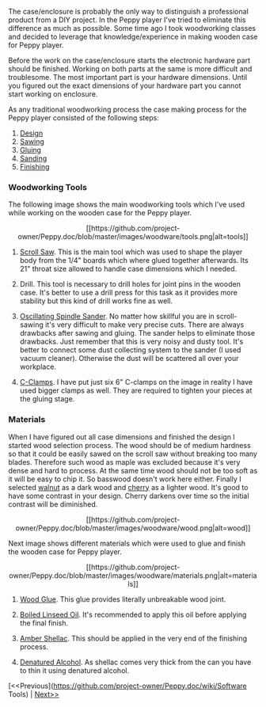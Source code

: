 The case/enclosure is probably the only way to distinguish a professional product from a DIY project. In the Peppy player I've tried to eliminate this difference as much as possible. Some time ago I took woodworking classes and decided to leverage that knowledge/experience in making wooden case for Peppy player. 

Before the work on the case/enclosure starts the electronic hardware part should be finished. Working on both parts at the same is more difficult and troublesome. The most important part is your hardware dimensions. Until you figured out the exact dimensions of your hardware part you cannot start working on enclosure. 

As any traditional woodworking process the case making process for the Peppy player consisted of the following steps:

1. [Design](https://github.com/project-owner/Peppy.doc/wiki/Design)
2. [Sawing](https://github.com/project-owner/Peppy.doc/wiki/Sawing)
3. [Gluing](https://github.com/project-owner/Peppy.doc/wiki/Gluing)
4. [Sanding](https://github.com/project-owner/Peppy.doc/wiki/Sanding)
5. [Finishing](https://github.com/project-owner/Peppy.doc/wiki/Finishing)

### Woodworking Tools
The following image shows the main woodworking tools which I've used while working on the wooden case for the Peppy player.
<p align="center">
[[https://github.com/project-owner/Peppy.doc/blob/master/images/woodware/tools.png|alt=tools]]
</p>

1. [Scroll Saw](http://www.woodcraft.com/product/158383P/excalibur-21-scroll-saw-promo-package.aspx). This is the main tool which was used to shape the player body from the 1/4" boards which where glued together afterwards. Its 21" throat size allowed to handle case dimensions which I needed.

2. Drill. This tool is necessary to drill holes for joint pins in the wooden case. It's better to use a drill press for this task as it provides more stability but this kind of drill works fine as well.

3. [Oscillating Spindle Sander](http://www.amazon.com/gp/product/B00LPFIPPQ). No matter how skillful you are in scroll-sawing it's very difficult to make very precise cuts. There are always drawbacks after sawing and gluing. The sander helps to eliminate those drawbacks. Just remember that this is very noisy and dusty tool. It's better to connect some dust collecting system to the sander (I used vacuum cleaner). Otherwise the dust will be scattered all over your workplace.

4. [C-Clamps](http://www.amazon.com/gp/product/B000NY6QO2). I have put just six 6" C-clamps on the image in reality I have used bigger clamps as well. They are required to tighten your pieces at the gluing stage.

### Materials
When I have figured out all case dimensions and finished the design I started wood selection process. The wood should be of medium hardness so that it could be easily sawed on the scroll saw without breaking too many blades. Therefore such wood as maple was excluded because it's very dense and hard to process. At the same time wood should not be too soft as it will be easy to chip it. So basswood doesn't work here either. Finally I selected [walnut](http://www.ebay.com/itm/Packages-of-Kiln-Dried-Premium-Black-Walnut-Thin-Lumber-/380809632534) as a dark wood and [cherry](http://www.ebay.com/itm/Packages-of-Kiln-Dried-Premium-Cherry-Thin-Lumber-/251467912348) as a lighter wood. It's good to have some contrast in your design. Cherry darkens over time so the initial contrast will be diminished.

<p align="center">
[[https://github.com/project-owner/Peppy.doc/blob/master/images/woodware/wood.png|alt=wood]]
</p>

Next image shows different materials which were used to glue and finish the wooden case for Peppy player.
<p align="center">
[[https://github.com/project-owner/Peppy.doc/blob/master/images/woodware/materials.png|alt=materials]]
</p>

1. [Wood Glue](http://www.amazon.com/gp/product/B0000223UR?keywords=titebond%20II&qid=1456695105&ref_=sr_1_1&sr=8-1). This glue provides literally unbreakable wood joint.

2. [Boiled Linseed Oil](http://www.amazon.com/Klean-Strip-Green-QLO45-Linseed-1-Quart/dp/B000I199FS). It's recommended to apply this oil before applying the final finish.

3. [Amber Shellac](http://www.amazon.com/Rust-Oleum-Zinsser-704H-1-Quart-Shellac/dp/B002KR0HEA). This should be applied in the very end of the finishing process.

4. [Denatured Alcohol](http://www.amazon.com/Klean-Strip-QSL26-Denatured-Alcohol-Quart/dp/B000SL3S6Y). As shellac comes very thick from the can you have to thin it using denatured alcohol.

[<<Previous](https://github.com/project-owner/Peppy.doc/wiki/Software Tools) | [Next>>](https://github.com/project-owner/Peppy.doc/wiki/Design)